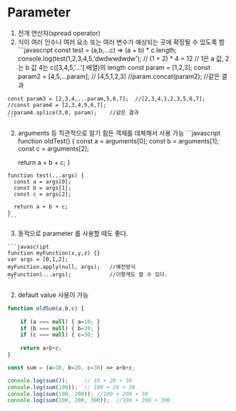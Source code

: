 # Parameter

1. 전개 연산자(spread operator)
  1. 식이 여러 인수나 여러 요소 또는 여러 변수가 예상되는 곳에 확장될 수 있도록 함
    ```javascript
    const test = (a,b,...c) => (a + b) * c.length;
    console.log(test(1,2,3,4,5,'dwdwwdwdw');  // (1 + 2) * 4 = 12
                                                // 1은 a 값, 2는 b 값 4는 c([3,4,5,'...'] 배열)의 length
    const param = [1,2,3];
    const param2 = [4,5,...param]; // [4,5,1,2,3]
    //param.concat(param2);         //같은 결과

    const param3 = [2,3,4,...param,5,6,7];  //[2,3,4,1,2,3,5,6,7];
    //const param4 = [2,3,4,5,6,7];
    //param4.splice(3,0, param);    //같은 결과
    ```
  2. arguments 등 직관적으로 알기 힘든 객체를 데체해서 사용 가능
    ```javascript
    function oldTest() {
      const a = arguments[0];
      const b = arguments[1];
      const c = arguments[2];

      return a + b + c;
    }

    function test(...args) {
      const a = args[0];
      const b = args[1];
      const c = args[2];

      return a + b + c;
    }
    ```
  3. 동적으로 parameter 를 사용할 때도 좋다.
  
    ```javascript
    function myFunction(x,y,z) {}
    var args = [0,1,2];
    myFunction.apply(null, args);   //예전방식
    myFunction(...args);            //이렇게도 쓸 수 있다.
    ```
    
2. default value 사용이 가능
```javascript
function oldSum(a,b,c) {
    
    if (a === null) { a=10; }
    if (b === null) { b=20; }
    if (c === null) { c=30; }
    
    return a+b+c;
}

const sum = (a=10, b=20, c=30) => a+b+c;

console.log(sum());     // 10 + 20 + 30
console.log(sum(100));  // 100 + 20 + 30
console.log(sum(100, 200)); //100 + 200 + 30
console.log(sum(100, 200, 300));  //100 + 200 + 300
```
